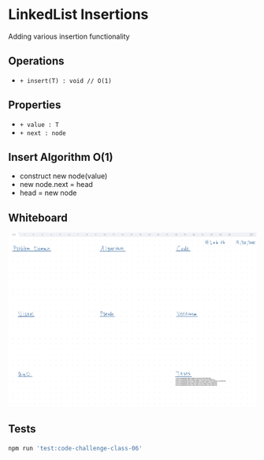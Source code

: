 # LinkedList Insertions

Adding various insertion functionality

## Operations

- `+ insert(T) : void // O(1)`

## Properties

- `+ value : T`
- `+ next : node`

## Insert Algorithm O(1)

- construct new node(value)
- new node.next = head
- head = new node

## Whiteboard

![Whiteboard](docs/images/whiteboard.jpg)

## Tests

``` bash
npm run 'test:code-challenge-class-06'
```
